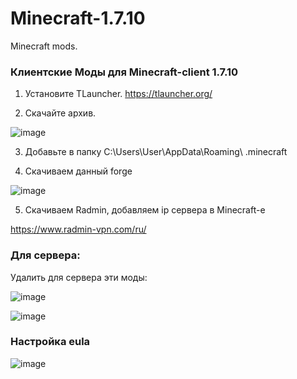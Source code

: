 # Minecraft-1.7.10
Minecraft mods.

### Клиентские Моды для Minecraft-client 1.7.10

1. Установите TLauncher. https://tlauncher.org/

2. Скачайте архив.

![image](https://user-images.githubusercontent.com/32459501/181091713-a7043f29-5b47-4808-8228-91bf55072c28.png)


3. Добавьте в папку C:\Users\User\AppData\Roaming\ .minecraft

4. Скачиваем данный forge

![image](https://user-images.githubusercontent.com/32459501/181245631-cb900294-8aff-4ed3-9380-a732c3b86321.png)


5. Скачиваем Radmin, добавляем ip сервера в Minecraft-е

https://www.radmin-vpn.com/ru/

### Для сервера:

Удалить для сервера эти моды:

![image](https://user-images.githubusercontent.com/32459501/181085004-afeb0a1a-25d6-4b5e-943e-40e59ff89703.png)


![image](https://user-images.githubusercontent.com/32459501/181085051-20f529d5-2f11-4176-ae3b-a51e04706622.png)


### Настройка eula 
![image](https://user-images.githubusercontent.com/32459501/181085390-2490316d-bbd1-4ed7-8885-90f9d2ce9420.png)
